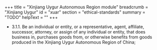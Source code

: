 +++
title = "Xinjiang Uygur Autonomous Region module"
breadcrumb = "Xinjiang Uygur"
id = "xuar"
section = "ethical-standards"
summary = "TODO"
helpText = ""
+++

- 3.1.1. Be an individual or entity, or a representative, agent, affiliate, successor, attorney, or assign of any individual or entity, that does business in, purchases goods from, or otherwise benefits from goods produced in the Xinjiang Uygur Autonomous Region of China;
